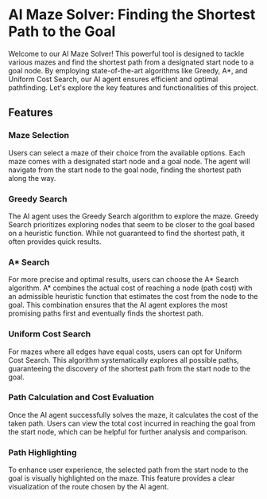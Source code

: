 # AI Maze Solver: Finding the Shortest Path to the Goal

Welcome to our AI Maze Solver! This powerful tool is designed to tackle various mazes and find the shortest path from a designated start node to a goal node. By employing state-of-the-art algorithms like Greedy, A*, and Uniform Cost Search, our AI agent ensures efficient and optimal pathfinding. Let's explore the key features and functionalities of this project.

## Features

### Maze Selection
Users can select a maze of their choice from the available options. Each maze comes with a designated start node and a goal node. The agent will navigate from the start node to the goal node, finding the shortest path along the way.

### Greedy Search
The AI agent uses the Greedy Search algorithm to explore the maze. Greedy Search prioritizes exploring nodes that seem to be closer to the goal based on a heuristic function. While not guaranteed to find the shortest path, it often provides quick results.

### A* Search
For more precise and optimal results, users can choose the A* Search algorithm. A* combines the actual cost of reaching a node (path cost) with an admissible heuristic function that estimates the cost from the node to the goal. This combination ensures that the AI agent explores the most promising paths first and eventually finds the shortest path.

### Uniform Cost Search
For mazes where all edges have equal costs, users can opt for Uniform Cost Search. This algorithm systematically explores all possible paths, guaranteeing the discovery of the shortest path from the start node to the goal.

### Path Calculation and Cost Evaluation
Once the AI agent successfully solves the maze, it calculates the cost of the taken path. Users can view the total cost incurred in reaching the goal from the start node, which can be helpful for further analysis and comparison.

### Path Highlighting
To enhance user experience, the selected path from the start node to the goal is visually highlighted on the maze. This feature provides a clear visualization of the route chosen by the AI agent.
